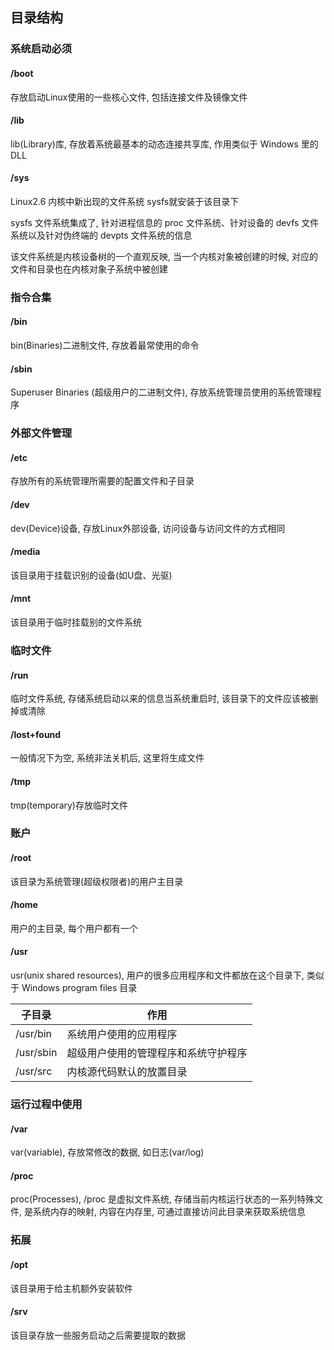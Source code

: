<!--
 * @Description: 
 * @Version: 1.0
 * @Author: DaLao
 * @Email: dalao@xxx.com
 * @Date: 2021-10-16 20:44:32
 * @LastEditors: DaLao
 * @LastEditTime: 2022-07-03 20:12:24
-->

## 目录结构



### 系统启动必须


#### /boot

存放启动Linux使用的一些核心文件, 包括连接文件及镜像文件


#### /lib

lib(Library)库, 存放着系统最基本的动态连接共享库, 作用类似于 Windows 里的 DLL


#### /sys

Linux2.6 内核中新出现的文件系统 sysfs就安装于该目录下

sysfs 文件系统集成了, 针对进程信息的 proc 文件系统、针对设备的 devfs 文件系统以及针对伪终端的 devpts 文件系统的信息

该文件系统是内核设备树的一个直观反映, 当一个内核对象被创建的时候, 对应的文件和目录也在内核对象子系统中被创建



### 指令合集


#### /bin

bin(Binaries)二进制文件, 存放着最常使用的命令


#### /sbin

Superuser Binaries (超级用户的二进制文件), 存放系统管理员使用的系统管理程序



### 外部文件管理


#### /etc

存放所有的系统管理所需要的配置文件和子目录


#### /dev

dev(Device)设备, 存放Linux外部设备, 访问设备与访问文件的方式相同


#### /media

该目录用于挂载识别的设备(如U盘、光驱)


#### /mnt

该目录用于临时挂载别的文件系统



### 临时文件


#### /run

临时文件系统, 存储系统启动以来的信息当系统重启时, 该目录下的文件应该被删掉或清除


#### /lost+found

一般情况下为空, 系统非法关机后, 这里将生成文件


#### /tmp

tmp(temporary)存放临时文件



### 账户


#### /root

该目录为系统管理(超级权限者)的用户主目录


#### /home

用户的主目录, 每个用户都有一个


#### /usr

usr(unix shared resources), 用户的很多应用程序和文件都放在这个目录下, 类似于 Windows program files 目录

| 子目录    | 作用                                 |
| --------- | ------------------------------------ |
| /usr/bin  | 系统用户使用的应用程序               |
| /usr/sbin | 超级用户使用的管理程序和系统守护程序 |
| /usr/src  | 内核源代码默认的放置目录             |



### 运行过程中使用


#### /var

var(variable), 存放常修改的数据, 如日志(var/log)


#### /proc

proc(Processes), /proc 是虚拟文件系统, 存储当前内核运行状态的一系列特殊文件, 是系统内存的映射, 内容在内存里, 可通过直接访问此目录来获取系统信息



### 拓展


#### /opt

该目录用于给主机额外安装软件


#### /srv

该目录存放一些服务启动之后需要提取的数据